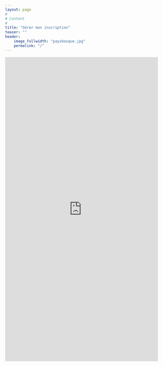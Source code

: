 ```yaml
---
layout: page
#
# Content
#
title: "Gérer mon inscription"
teaser: ""
header:
    image_fullwidth: "paysbasque.jpg"
    permalink: "/"
---
```



<iframe width="100%" height="1000px" style="border: none;" src="https://v4.event-vert.org/fr/compas2025/login.html"></iframe>
